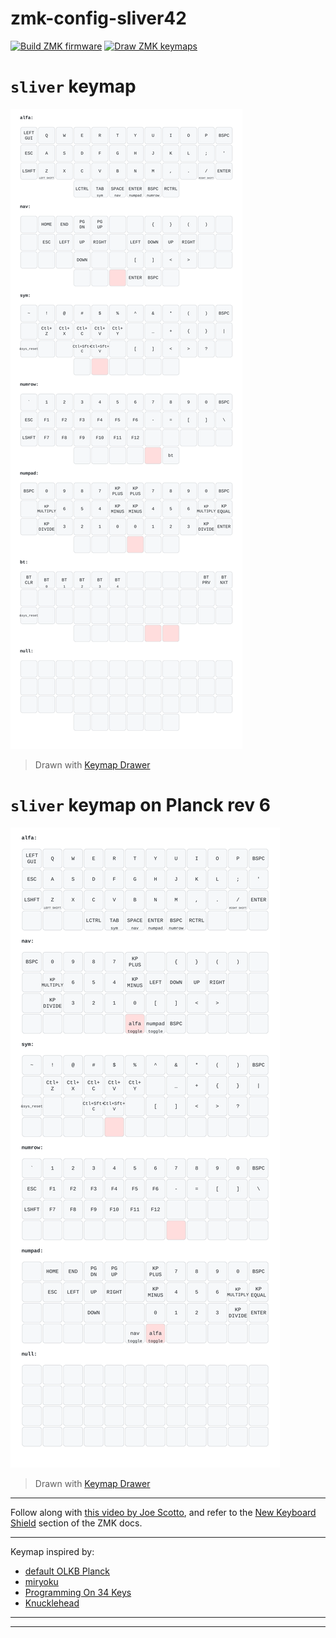 # zmk-config-sliver42

[![Build ZMK firmware](https://github.com/bluesquall/zmk-config-sliver42/actions/workflows/build.yml/badge.svg)](https://github.com/bluesquall/zmk-config-sliver42/actions/workflows/build.yml)
[![Draw ZMK keymaps](https://github.com/bluesquall/zmk-config-sliver42/actions/workflows/draw.yml/badge.svg)](https://github.com/bluesquall/zmk-config-sliver42/actions/workflows/draw.yml)

# `sliver` keymap
[![sliver42 keymap drawn as SVG](https://raw.githubusercontent.com/bluesquall/zmk-config-sliver42/main/img/sliver42.svg)](https://github.com/bluesquall/zmk-config-sliver42/raw/main/img/sliver42.svg)

> Drawn with [Keymap Drawer](/caksoylar/keymap-drawer)

# `sliver` keymap on Planck rev 6

[![planck rev 6 keymap drawn as SVG](https://raw.githubusercontent.com/bluesquall/zmk-config-sliver42/main/img/planck_rev6.svg)](https://github.com/bluesquall/zmk-config-sliver42/raw/main/img/planck_rev6.svg)

> Drawn with [Keymap Drawer](/caksoylar/keymap-drawer)
_____________
Follow along with [this video by Joe Scotto][yt-scotto-zmk],
and refer to the [New Keyboard Shield][zmk-new-shield] section of the ZMK docs.
_____________
Keymap inspired by:

- [default OLKB Planck][olkb-planck-default]
- [miryoku][gh-miryoku-zmk]
- [Programming On 34 Keys][peppers-34]
- [Knucklehead][gh-minusfive-knucklehead]
_____________
_____________
[yt-scotto-zmk]: https://youtu.be/O_urj-rF3bQ
[zmk-new-shield]: https://zmk.dev/docs/development/new-shield
[keymap-drawer]: https://github.com/caksoylar/keymap-drawer
[keymap-editor]: https://github.com/nickcoutsos/keymap-editor

[olkb-planck-default]: https://qmk.fm/keyboards/planck/keymap-printout-default-qwerty.pdf
[peppers-34]: https://peppe.rs/posts/programming_on_34_keys/
[gh-miryoku-zmk]: https://github.com/manna-harbour/miryoku_zmk
[gh-minusfive-knucklehead]: https://github.com/minusfive/zmk-config

